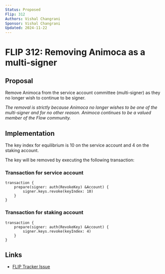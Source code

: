 ```yaml
---
Status: Proposed
Flip: 312
Authors: Vishal Changrani
Sponsor: Vishal Changrani
Updated: 2024-11-22
---
```


# FLIP 312: Removing Animoca as a multi-signer

## Proposal
Remove Animoca from the service account committee (multi-signer) as they no longer wish to continue to be signer.

_The removal is strictly because Animoca no longer wishes to be one of the multi-signer and for no other reason. Animoca continues to be a valued member of the Flow community._

## Implementation

The key index for equilibrium is 10 on the service account and 4 on the staking account.

The key will be removed by executing the following transaction:

### Transaction for service account

```
transaction {
    prepare(signer: auth(RevokeKey) &Account) {
        signer.keys.revoke(keyIndex: 10)
    }
}
```

### Transaction for staking account

```
transaction {
    prepare(signer: auth(RevokeKey) &Account) {
        signer.keys.revoke(keyIndex: 4)
    }
}
```

## Links
- [FLIP Tracker Issue](https://github.com/onflow/flips/issues/312)

